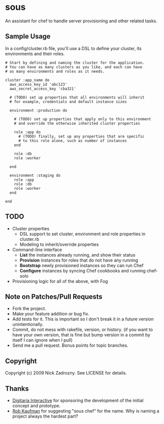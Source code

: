 # sous

An assistant for chef to handle server provisioning and other related tasks.

## Sample Usage

In a config/cluster.rb file, you'll use a DSL to define your cluster, its environments and their roles.

    # Start by defining and naming the cluster for the application.
    # You can have as many clusters as you like, and each can have
    # as many environments and roles as it needs.
    
    cluster :app_name do
      aws_access_key_id 'abc123'
      aws_secret_access_key 'cba321'
    
      # (TODO) set up properties that all environments will inherit
      # for example, credentials and default instance sizes
      
      environment :production do
      
        # (TODO) set up properties that apply only to this environment
        # and override the otherwise inherited cluster properties
      
        role :app do
          # (TODO) finally, set up any properties that are specific
          # to this role alone, such as number of instances
        end
        
        role :db
        role :worker
        
      end
      
      environment :staging do
        role :app
        role :db
        role :worker
      end
      
    end

## TODO

* Cluster properties
  * DSL support to set cluster, environment and role properties in cluster.rb
  * Modeling to inherit/override properties
* Command-line interface
  * **List** the instances already running, and show their status
  * **Provision** instances for roles that do not have any running
  * **Bootstrap** newly provisioned instances so they can run Chef
  * **Configure** instances by syncing Chef cookbooks and running chef-solo
* Provisioning logic for all of the above, with Fog

## Note on Patches/Pull Requests
 
* Fork the project.
* Make your feature addition or bug fix.
* Add tests for it. This is important so I don't break it in a
  future version unintentionally.
* Commit, do not mess with rakefile, version, or history.
  (if you want to have your own version, that is fine but bump version in a commit by itself I can ignore when I pull)
* Send me a pull request. Bonus points for topic branches.

## Copyright

Copyright (c) 2009 Nick Zadrozny. See LICENSE for details.

## Thanks

* [Digitaria Interactive](http://www.digitaria.com/) for sponsoring the development of the initial concept and prototype.
* [Rob Kaufman](http://notch8.com/) for suggesting "sous chef" for the name. Why is naming a project always the hardest part?
